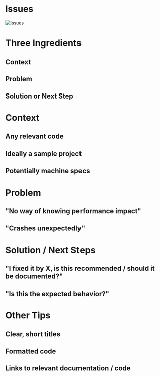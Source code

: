 # Issues

![Issues](images/issues.png)


# Three Ingredients

## Context

## Problem

## Solution or Next Step


# Context

## Any relevant code

## Ideally a sample project

## Potentially machine specs


# Problem

## "No way of knowing performance impact"

## "Crashes unexpectedly"


# Solution / Next Steps

## "I fixed it by X, is this recommended / should it be documented?"

## "Is this the expected behavior?"


# Other Tips

## Clear, short titles

## Formatted code

## Links to relevant documentation / code
